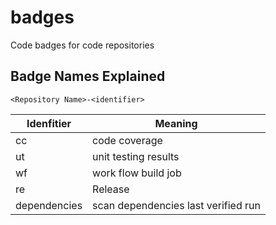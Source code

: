 # badges

Code badges for code repositories

## Badge Names Explained

`<Repository Name>-<identifier>`

| Idenfitier   | Meaning                             |
| ------------ | ----------------------------------- |
| cc           | code coverage                       |
| ut           | unit testing results                |
| wf           | work flow build job                 |
| re           | Release                             |
| dependencies | scan dependencies last verified run |
